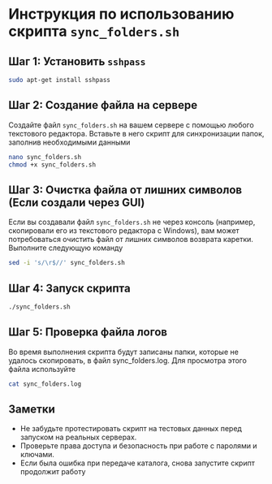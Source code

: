 # Инструкция по использованию скрипта `sync_folders.sh`

## Шаг 1: Установить `sshpass`

```bash
sudo apt-get install sshpass
```

## Шаг 2: Создание файла на сервере

Создайте файл `sync_folders.sh` на вашем сервере с помощью любого текстового редактора. Вставьте в него скрипт для синхронизации папок, заполнив необходимыми данными

```bash
nano sync_folders.sh
chmod +x sync_folders.sh
```

## Шаг 3: Очистка файла от лишних символов (Если создали через GUI)

Если вы создавали файл `sync_folders.sh` не через консоль (например, скопировали его из текстового редактора с Windows), вам может потребоваться очистить файл от лишних символов возврата каретки. Выполните следующую команду

```bash
sed -i 's/\r$//' sync_folders.sh
```

## Шаг 4: Запуск скрипта

```bash
./sync_folders.sh
```

## Шаг 5: Проверка файла логов

Во время выполнения скрипта будут записаны папки, которые не удалось скопировать, в файл sync_folders.log. Для просмотра этого файла используйте

```bash
cat sync_folders.log
```

## Заметки

- Не забудьте протестировать скрипт на тестовых данных перед запуском на реальных серверах.
- Проверьте права доступа и безопасность при работе с паролями и ключами.
- Если была ошибка при передаче каталога, снова запустите скрипт продолжит работу

